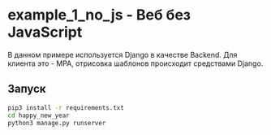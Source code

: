 # example_1_no_js - Веб без JavaScript

В данном примере используется Django в качестве Backend. 
Для клиента это - MPA, отрисовка шаблонов происходит средствами Django. 

## Запуск 

```bash
pip3 install -r requirements.txt
cd happy_new_year
python3 manage.py runserver
```